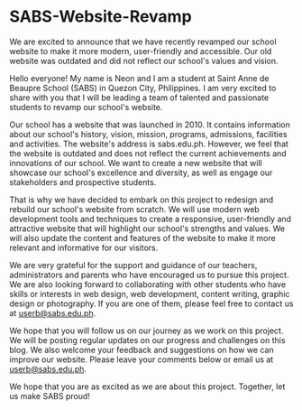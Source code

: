 # SABS-Website-Revamp
We are excited to announce that we have recently revamped our school website to make it more modern, user-friendly and accessible. Our old website was outdated and did not reflect our school's values and vision.

Hello everyone! My name is Neon and I am a student at Saint Anne de Beaupre School (SABS) in Quezon City, Philippines. I am very excited to share with you that I will be leading a team of talented and passionate students to revamp our school's website.

Our school has a website that was launched in 2010. It contains information about our school's history, vision, mission, programs, admissions, facilities and activities. The website's address is sabs.edu.ph. However, we feel that the website is outdated and does not reflect the current achievements and innovations of our school. We want to create a new website that will showcase our school's excellence and diversity, as well as engage our stakeholders and prospective students.

That is why we have decided to embark on this project to redesign and rebuild our school's website from scratch. We will use modern web development tools and techniques to create a responsive, user-friendly and attractive website that will highlight our school's strengths and values. We will also update the content and features of the website to make it more relevant and informative for our visitors.

We are very grateful for the support and guidance of our teachers, administrators and parents who have encouraged us to pursue this project. We are also looking forward to collaborating with other students who have skills or interests in web design, web development, content writing, graphic design or photography. If you are one of them, please feel free to contact us at userb@sabs.edu.ph.

We hope that you will follow us on our journey as we work on this project. We will be posting regular updates on our progress and challenges on this blog. We also welcome your feedback and suggestions on how we can improve our website. Please leave your comments below or email us at userb@sabs.edu.ph.

We hope that you are as excited as we are about this project. Together, let us make SABS proud!
